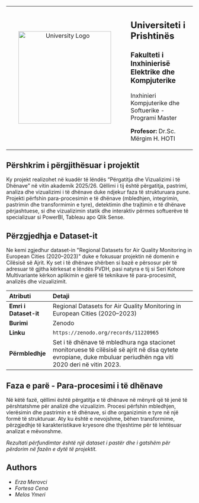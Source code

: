 <table border="0">
 <tr>
    <td style="width:300px; vertical-align:middle; text-align:center;">
      <img src="https://upload.wikimedia.org/wikipedia/commons/e/e1/University_of_Prishtina_logo.svg" 
           alt="University Logo" 
           style="width:250px; height:auto;" />
    </td>
    <td style="vertical-align:middle; padding-left:20px;">
      <h2><strong>Universiteti i Prishtinës</strong></h2>
      <h3>Fakulteti i Inxhinierisë Elektrike dhe Kompjuterike</h3>
      <p>Inxhinieri Kompjuterike dhe Softuerike - Programi Master</p>
      <p><strong>Profesor:</strong> Dr.Sc. Mërgim H. HOTI</p>
    </td>
 </tr>
</table>



## Përshkrim i përgjithësuar i projektit
Ky projekt realizohet në kuadër të lëndës “Përgatitja dhe Vizualizimi i të Dhënave” në vitin akademik 2025/26. Qëllimi i tij është përgatitja, pastrimi, analiza dhe vizualizimi i të dhënave duke ndjekur faza të strukturuara pune. Projekti përfshin para-procesimin e të dhënave (mbledhjen, integrimin, pastrimin dhe transformimin e tyre), detektimin dhe trajtimin e të dhënave përjashtuese, si dhe vizualizimin statik dhe interaktiv përmes softuerëve të specializuar si PowerBI, Tableau apo Qlik Sense.

## Përzgjedhja e Dataset-it
Ne kemi zgjedhur dataset-in "Regional Datasets for Air Quality Monitoring in European Cities (2020–2023)" duke e fokusuar projektin në domenin e Cilësisë së Ajrit. Ky set i të dhënave shërben si bazë e përsosur për të adresuar të gjitha kërkesat e lëndës PVDH, pasi natyra e tij si Seri Kohore Multivariante kërkon aplikimin e gjerë të teknikave të para-procesimit, analizës dhe vizualizimit.

| Atributi | Detaji |
| :--- | :--- |
| **Emri i Dataset-it** | Regional Datasets for Air Quality Monitoring in European Cities (2020–2023) |
| **Burimi** | Zenodo |
| **Linku** | `https://zenodo.org/records/11220965` |
| **Përmbledhje** | Set i të dhënave të mbledhura nga stacionet monitoruese të cilësisë së ajrit në disa qytete evropiane, duke mbuluar periudhën nga viti 2020 deri në vitin 2023. |

## Faza e parë - Para-procesimi i të dhënave 

Në këtë fazë, qëllimi është përgatitja e të dhënave në mënyrë që të jenë të përshtatshme për analizë dhe vizualizim. Procesi përfshin mbledhjen, vlerësimin dhe pastrimin e të dhënave, si dhe organizimin e tyre në një formë të strukturuar. Aty ku është e nevojshme, bëhen transformime, përzgjedhje të karakteristikave kryesore dhe thjeshtime për të lehtësuar analizat e mëvonshme.

*Rezultati përfundimtar është një dataset i  pastër dhe i gatshëm për përdorim në fazën e dytë të projektit.*

## Authors
- *Erza Merovci*
- *Fortesa Cena*
- *Melos Ymeri*
